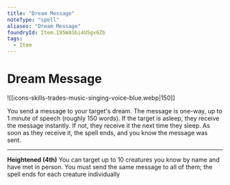 ```yaml
---
title: "Dream Message"
noteType: "spell"
aliases: "Dream Message"
foundryId: Item.I85WASbi4U5gv6Zb
tags:
  - Item
---
```


# Dream Message
![[icons-skills-trades-music-singing-voice-blue.webp|150]]

You send a message to your target's dream. The message is one-way, up to 1 minute of speech (roughly 150 words). If the target is asleep, they receive the message instantly. If not, they receive it the next time they sleep. As soon as they receive it, the spell ends, and you know the message was sent.

* * *

**Heightened (4th)** You can target up to 10 creatures you know by name and have met in person. You must send the same message to all of them; the spell ends for each creature individually
